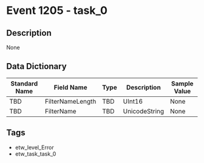# Event 1205 - task_0

## Description
None

## Data Dictionary
|Standard Name|Field Name|Type|Description|Sample Value|
|---|---|---|---|---|
|TBD|FilterNameLength|TBD|UInt16|None|None|
|TBD|FilterName|TBD|UnicodeString|None|None|

## Tags
* etw_level_Error
* etw_task_task_0